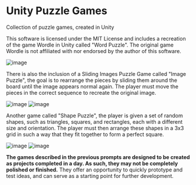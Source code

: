 # Unity Puzzle Games
 Collection of puzzle games, created in Unity
 
 This software is licensed under the MIT License and includes a recreation of the game Wordle in Unity called "Word Puzzle". The original game Wordle is not affiliated with nor endorsed by the author of this software.
 
 ![image](https://user-images.githubusercontent.com/52096006/237015341-c81cb058-faf3-40bd-9282-4d32add7c695.png)
 
 There is also the inclusion of a Sliding Images Puzzle Game called "Image Puzzle", the goal is to rearrange the pieces by sliding them around the board until the image appears normal again. The player must move the pieces in the correct  sequence to recreate the original image.
 
 ![image](https://user-images.githubusercontent.com/52096006/237016787-8737a457-2fee-4156-a0a5-ae69be3115a7.png)
 ![image](https://user-images.githubusercontent.com/52096006/237015523-776db008-9f6f-4845-98c5-057e526fe4d7.png)

Another game called "Shape Puzzle", the player is given a set of random shapes, such as triangles, squares, and rectangles, each with a different size and orientation. The player must then arrange these shapes in a 3x3 grid in such a way that they fit together to form a perfect square.

![image](https://user-images.githubusercontent.com/52096006/237015692-882a16e2-0050-4e09-8c1a-f1401b27a9a7.png)
![image](https://user-images.githubusercontent.com/52096006/237015626-344e74c2-6481-4888-9938-e513374842b4.png)

**The games described in the previous prompts are designed to be created as projects completed in a day. As such, they may not be completely polished or finished.**
They offer an opportunity to quickly prototype and test ideas, and can serve as a starting point for further development.


